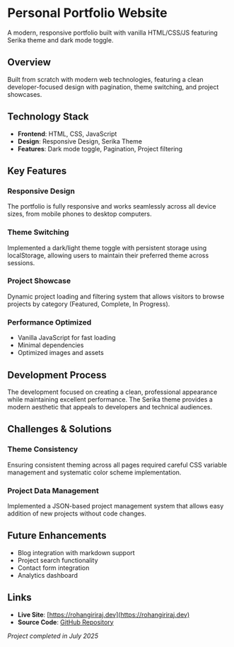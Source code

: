 # Personal Portfolio Website

A modern, responsive portfolio built with vanilla HTML/CSS/JS featuring Serika theme and dark mode toggle.

## Overview

Built from scratch with modern web technologies, featuring a clean developer-focused design with pagination, theme switching, and project showcases.

## Technology Stack

- **Frontend**: HTML, CSS, JavaScript
- **Design**: Responsive Design, Serika Theme
- **Features**: Dark mode toggle, Pagination, Project filtering

## Key Features

### Responsive Design
The portfolio is fully responsive and works seamlessly across all device sizes, from mobile phones to desktop computers.

### Theme Switching
Implemented a dark/light theme toggle with persistent storage using localStorage, allowing users to maintain their preferred theme across sessions.

### Project Showcase
Dynamic project loading and filtering system that allows visitors to browse projects by category (Featured, Complete, In Progress).

### Performance Optimized
- Vanilla JavaScript for fast loading
- Minimal dependencies
- Optimized images and assets

## Development Process

The development focused on creating a clean, professional appearance while maintaining excellent performance. The Serika theme provides a modern aesthetic that appeals to developers and technical audiences.

## Challenges & Solutions

### Theme Consistency
Ensuring consistent theming across all pages required careful CSS variable management and systematic color scheme implementation.

### Project Data Management
Implemented a JSON-based project management system that allows easy addition of new projects without code changes.

## Future Enhancements

- Blog integration with markdown support
- Project search functionality
- Contact form integration
- Analytics dashboard

## Links

- **Live Site**: [https://rohangiriraj.dev](https://rohangiriraj.dev)
- **Source Code**: [GitHub Repository](https://github.com/rohan/portfolio)

*Project completed in July 2025*

